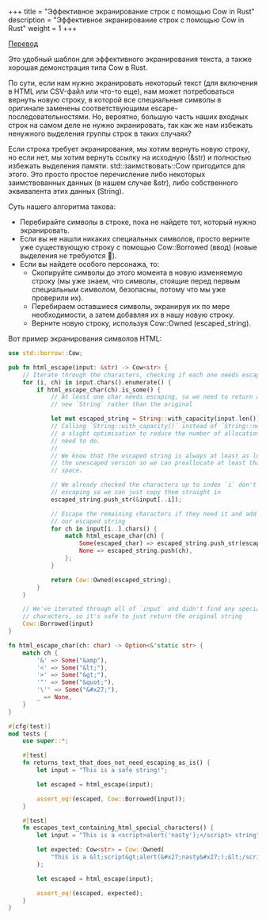 +++
title = "Эффективное экранирование строк с помощью Cow in Rust"
description = "Эффективное экранирование строк с помощью Cow in Rust"
weight = 1
+++

[Перевод](https://fullstackmilk.dev/efficiently_escaping_strings_using_cow_in_rust/)

Это удобный шаблон для эффективного экранирования текста, а также хорошая демонстрация типа Cow в Rust.

По сути, если нам нужно экранировать некоторый текст (для включения в HTML или CSV-файл или что-то еще), нам может потребоваться вернуть новую строку, в которой все специальные символы в оригинале заменены соответствующими escape-последовательностями. Но, вероятно, большую часть наших входных строк на самом деле не нужно экранировать, так как же нам избежать ненужного выделения группы строк в таких случаях?

Если строка требует экранирования, мы хотим вернуть новую строку, но если нет, мы хотим вернуть ссылку на исходную (&str) и полностью избежать выделения памяти. std::заимствовать::Cow пригодится для этого. Это просто простое перечисление либо некоторых заимствованных данных (в нашем случае &str), либо собственного эквивалента этих данных (String).

Суть нашего алгоритма такова:

- Перебирайте символы в строке, пока не найдете тот, который нужно экранировать.
- Если вы не нашли никаких специальных символов, просто верните уже существующую строку с помощью Cow::Borrowed (ввод) (новые выделения не требуются 🎉).
- Если вы найдете особого персонажа, то:
    - Скопируйте символы до этого момента в новую изменяемую строку (мы уже знаем, что символы, стоящие перед первым специальным символом, безопасны, потому что мы уже проверили их).
    - Перебираем оставшиеся символы, экранируя их по мере необходимости, а затем добавляя их в нашу новую строку.
    - Верните новую строку, используя Cow::Owned (escaped_string).

Вот пример экранирования символов HTML: 

```rust
use std::borrow::Cow;

pub fn html_escape(input: &str) -> Cow<str> {
    // Iterate through the characters, checking if each one needs escaping
    for (i, ch) in input.chars().enumerate() {
        if html_escape_char(ch).is_some() {
            // At least one char needs escaping, so we need to return a brand
            // new `String` rather than the original

            let mut escaped_string = String::with_capacity(input.len());
            // Calling `String::with_capacity()` instead of `String::new()` is
            // a slight optimisation to reduce the number of allocations we
            // need to do.
            //
            // We know that the escaped string is always at least as long as
            // the unescaped version so we can preallocate at least that much
            // space.

            // We already checked the characters up to index `i` don't need
            // escaping so we can just copy them straight in
            escaped_string.push_str(&input[..i]);

            // Escape the remaining characters if they need it and add them to
            // our escaped string
            for ch in input[i..].chars() {
                match html_escape_char(ch) {
                    Some(escaped_char) => escaped_string.push_str(escaped_char),
                    None => escaped_string.push(ch),
                };
            }

            return Cow::Owned(escaped_string);
        }
    }

    // We've iterated through all of `input` and didn't find any special
    // characters, so it's safe to just return the original string
    Cow::Borrowed(input)
}

fn html_escape_char(ch: char) -> Option<&'static str> {
    match ch {
        '&' => Some("&amp"),
        '<' => Some("&lt;"),
        '>' => Some("&gt;"),
        '"' => Some("&quot;"),
        '\'' => Some("&#x27;"),
        _ => None,
    }
}

#[cfg(test)]
mod tests {
    use super::*;

    #[test]
    fn returns_text_that_does_not_need_escaping_as_is() {
        let input = "This is a safe string!";

        let escaped = html_escape(input);

        assert_eq!(escaped, Cow::Borrowed(input));
    }

    #[test]
    fn escapes_text_containing_html_special_characters() {
        let input = "This is a <script>alert('nasty');</script> string";

        let expected: Cow<str> = Cow::Owned(
            "This is a &lt;script&gt;alert(&#x27;nasty&#x27;);&lt;/script&gt; string".to_string(),
        );

        let escaped = html_escape(input);

        assert_eq!(escaped, expected);
    }
}
```
